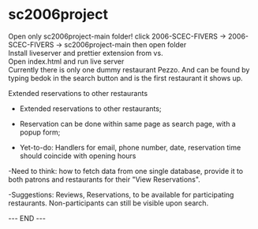 # sc2006project
Open only sc2006project-main folder! click 2006-SCEC-FIVERS -> 2006-SCEC-FIVERS -> sc2006project-main then open folder
<br>
Install liveserver and prettier extension from vs.
<br>
Open index.html and run live server
<br>
Currently there is only one dummy restaurant Pezzo. And can be found by typing bedok in the search button and is the first restaurant it shows up.
 <br>

 Extended reservations to other restaurants
- Extended reservations to other restaurants;<br>

- Reservation can be done within same page as search page, with a popup form;<br>

- Yet-to-do: Handlers for email, phone number, date, reservation time should coincide with opening hours<br>

-Need to think: how to fetch data from one single database, provide it to both patrons and restaurants for their "View Reservations".<br>

-Suggestions: Reviews, Reservations, to be available for participating restaurants. Non-participants can still be visible upon search.<br>

--- END ---

